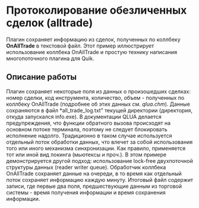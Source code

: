 # Протоколирование обезличенных сделок (alltrade) #

Плагин сохраняет информацию из сделок, полученных по коллбеку **OnAllTrade** в текстовой файл.
Этот пример иллюстрирует использование коллбека OnAllTrade и простую технику написания многопоточного плагина для Quik.

## Описание работы ##

Плагин сохраняет некоторые поля из данных о произошедших сделках: номер сделки, код инструмента, количество, объем -
полученных по коллбеку OnAllTrade (подробнее об этих данных см. *qlua.chm*). Данные сохраняются в файл *all_trade_log.txt"
текущей директории (директория, откуда запускался info.exe). В документации QLUA делается предупреждения, что
функции обратного вызова происходят на основном потоке терминала, поэтому не следует блокировать исполнение надолго.
Традиционно в таком случае используется отдельный поток обработки данных, что влечет за собой использования того или иного
механизма синхронизации. Как правило, применяется тот или иной вид локинга (мьютексы и проч.). В этом примере
демонстрируется другой подход: использование lock-free двухпоточной структуры данных (reader writer queue).
Обработчик коллбека OnAllTrade сохраняет данные на очереди, в то время как отдельный поток сохраняет информацию каждую минуту.
Итоговый файл содержит записи, где первые два поля, предшествующие данным из торговой системы - время
получения информации и время сохранения информации.
